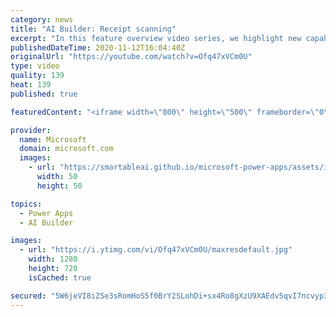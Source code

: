 ```yaml
---
category: news
title: "AI Builder: Receipt scanning"
excerpt: "In this feature overview video series, we highlight new capabilities included in the latest update to AI Builder.  Receipt scanning is a new AI Builder feature that processes receipts to identify and extract information. The AI model identifies receipt data, merchant information, total price, and taxes"
publishedDateTime: 2020-11-12T16:04:40Z
originalUrl: "https://youtube.com/watch?v=Ofq47xVCm0U"
type: video
quality: 139
heat: 139
published: true

featuredContent: "<iframe width=\"800\" height=\"500\" frameborder=\"0\" src=\"https://www.youtube.com/embed/Ofq47xVCm0U\" allow=\"accelerometer; autoplay; encrypted-media; gyroscope; picture-in-picture\" allowfullscreen></iframe>"

provider:
  name: Microsoft
  domain: microsoft.com
  images:
    - url: "https://smartableai.github.io/microsoft-power-apps/assets/images/organizations/microsoft.com-50x50.jpg"
      width: 50
      height: 50

topics:
  - Power Apps
  - AI Builder

images:
  - url: "https://i.ytimg.com/vi/Ofq47xVCm0U/maxresdefault.jpg"
    width: 1280
    height: 720
    isCached: true

secured: "5W6jeVI8iZSe3sRomHoS5f0BrY2SLohDi+sx4Ro8gXzU9XAEdv5qvI7ncvyp3NfYMhXwD9yqPdP3/ZVzEUF/+Psm2CNd1ZebZMXsFyZXSihzY0lFu7QnfXGleAOXhLZRAcDvieayNugFrUUKufuhu9jwjGPFQmFHjDICqnZ+PRzo+fMzvelDhx6D1oEY79jRrEGGyAzNi6cGOrFg0tzNRhx2S03ZSwEGzhMQCBSo5cBeRCXhNZVRR/BUdFfIc758SiDVuShIzSgtFw/pirWD67eJa41DYTxaWvmYcl7G7u1ILbBckB2Iiu85MlJl9XQWfN+t8uw1kdtzT42H69ZSTLBbKXAj88K8LB63T0VpKxSuRabd8Fj7VQ9RG1oUE/9DINkHoWD7VY0XRhNFDA7JibAxJZxFipDA72kNC3+ZyrY=;BzNJISEQupY57Uc7chF3bg=="
---
```


